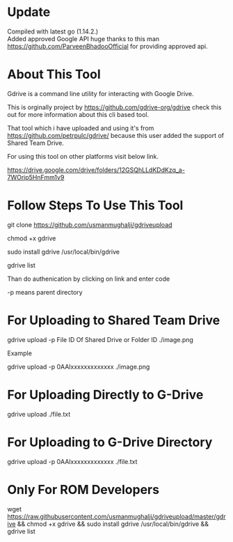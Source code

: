 # Update

Compiled with latest go (1.14.2.)<br>Added approved Google API huge thanks to this man https://github.com/ParveenBhadooOfficial for providing approved api.


# About This Tool

Gdrive is a command line utility for interacting with Google Drive.

This is orginally project by https://github.com/gdrive-org/gdrive check this out for more information about this cli based tool.

That tool which i have uploaded and using it's from https://github.com/petrpulc/gdrive/ because this user added the support of Shared Team Drive.

For using this tool on other platforms visit below link.

https://drive.google.com/drive/folders/12GSQhLLdKDdKzq_a-7WOrip5HnFmm1v9 


# Follow Steps To Use This Tool


git clone https://github.com/usmanmughalji/gdriveupload

chmod +x gdrive

sudo install gdrive /usr/local/bin/gdrive

gdrive list

Than do authenication by clicking on link and enter code

-p means parent directory

# For Uploading to Shared Team Drive

gdrive upload -p File ID Of Shared Drive or Folder ID ./image.png

Example

gdrive upload -p 0AAlxxxxxxxxxxxxx ./image.png

# For Uploading Directly to G-Drive

gdrive upload ./file.txt

# For Uploading to G-Drive Directory

gdrive upload -p 0AAlxxxxxxxxxxxxx ./file.txt

# Only For ROM Developers

wget https://raw.githubusercontent.com/usmanmughalji/gdriveupload/master/gdrive && chmod +x gdrive && sudo install gdrive /usr/local/bin/gdrive && gdrive list

